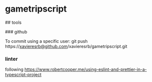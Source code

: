 # gametripscript

## tools

### github

To commit using a specific user: git push https://xavieresrb@github.com/xavieresrb/gametripscript.git

### linter

following https://www.robertcooper.me/using-eslint-and-prettier-in-a-typescript-project

